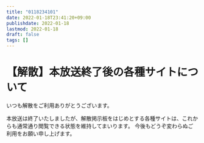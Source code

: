 ```yaml
---
title: "0118234101"
date: 2022-01-18T23:41:20+09:00
publishdate: 2022-01-18
lastmod: 2022-01-18
draft: false
tags: []
---
```


# 【解散】本放送終了後の各種サイトについて

いつも解散をご利用ありがとうございます。

本放送は終了いたしましたが、解散掲示板をはじめとする各種サイトは、これからも通常通り閲覧できる状態を維持してまいります。
今後もどうぞ変わらぬご利用をお願い申し上げます。
